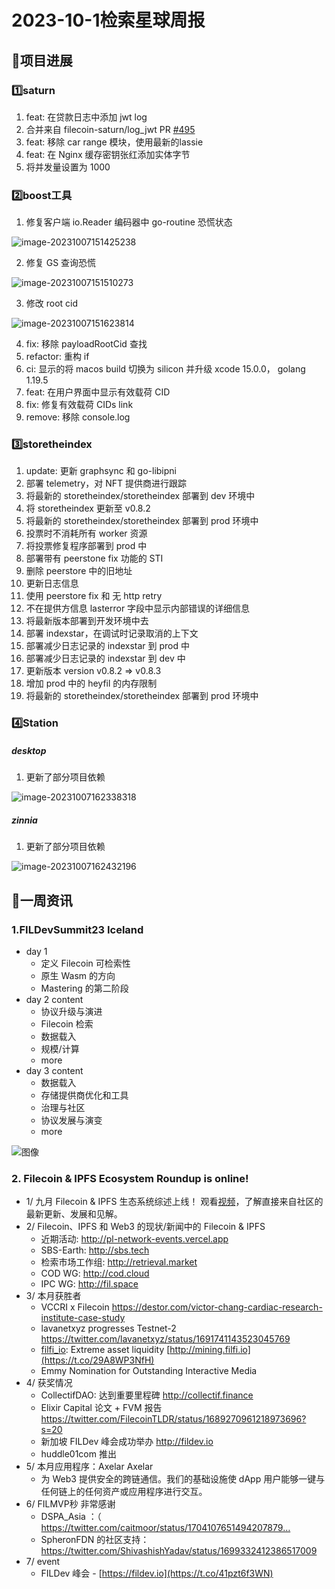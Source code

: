 # 2023-10-1检索星球周报


## 🚀项目进展

### 1️⃣saturn

1. feat: 在贷款日志中添加 jwt log
1. 合并来自 filecoin-saturn/log_jwt PR  [#495](https://github.com/filecoin-saturn/L1-node/pull/495) 
1. feat: 移除 car range 模块，使用最新的lassie
1. feat: 在 Nginx 缓存密钥张红添加实体字节
1. 将并发量设置为 1000

###  2️⃣boost工具

1. 修复客户端 io.Reader 编码器中 go-routine 恐慌状态

![image-20231007151425238](img/10-1-1-2023.png)

2. 修复 GS 查询恐慌

![image-20231007151510273](img/10-1-2-2023.png)

3. 修改 root cid

![image-20231007151623814](img/10-1-3-2023.png)

4. fix: 移除 payloadRootCid 查找
5. refactor: 重构 if
6. ci: 显示的将 macos build 切换为 silicon 并升级 xcode 15.0.0， golang 1.19.5
7. feat: 在用户界面中显示有效载荷 CID
8. fix: 修复有效载荷 CIDs link
9. remove: 移除 console.log

###  3️⃣storetheindex

1. update: 更新 graphsync 和 go-libipni
1. 部署 telemetry，对 NFT 提供商进行跟踪
1. 将最新的 storetheindex/storetheindex 部署到 dev 环境中
1. 将 storetheindex 更新至 v0.8.2
1. 将最新的 storetheindex/storetheindex 部署到 prod 环境中
1. 投票时不消耗所有 worker 资源
1. 将投票修复程序部署到 prod 中
1. 部署带有 peerstone fix 功能的 STI
1. 删除 peerstore 中的旧地址
1. 更新日志信息
1. 使用 peerstore fix 和 无 http retry
1. 不在提供方信息 lasterror 字段中显示内部错误的详细信息
1. 将最新版本部署到开发环境中去
1. 部署 indexstar，在调试时记录取消的上下文
1. 部署减少日志记录的 indexstar 到 prod 中
1. 部署减少日志记录的 indexstar 到 dev 中
1. 更新版本 version v0.8.2 => v0.8.3
1. 增加 prod 中的 heyfil 的内存限制
1. 将最新的 storetheindex/storetheindex 部署到 prod 环境中

### 4️⃣Station

##### desktop

1. 更新了部分项目依赖

![image-20231007162338318](img/10-1-4-2023.png)

##### zinnia

1. 更新了部分项目依赖

![image-20231007162432196](img/10-1-5-2023.png)

##  📢一周资讯

### 1.FILDevSummit23 Iceland

+ day 1
  + 定义 Filecoin 可检索性
  + 原生 Wasm 的方向
  + Mastering 的第二阶段
+ day 2 content
  + 协议升级与演进
  + Filecoin 检索
  + 数据载入
  + 规模/计算
  + more
+ day 3 content
  + 数据载入
  + 存储提供商优化和工具
  + 治理与社区
  + 协议发展与演变
  + more

![图像](img/10-1-6-2023.png)

### 2. Filecoin & IPFS Ecosystem Roundup is online!

+ 1/ 九月 Filecoin & IPFS 生态系统综述上线！ 观看[视频](https://youtu.be/bdOPPnuZnhw)，了解直接来自社区的最新更新、发展和见解。
+ 2/ Filecoin、IPFS 和 Web3 的现状/新闻中的 Filecoin & IPFS
  + 近期活动: http://pl-network-events.vercel.app
  + SBS-Earth: http://sbs.tech
  + 检索市场工作组: http://retrieval.market
  + COD WG: http://cod.cloud
  + IPC WG: http://fil.space
+ 3/ 本月获胜者
  + VCCRI x Filecoin https://destor.com/victor-chang-cardiac-research-institute-case-study
  + lavanetxyz progresses Testnet-2 https://twitter.com/lavanetxyz/status/1691741143523045769
  + [filfi_io](https://twitter.com/filfi_io): Extreme asset liquidity [http://mining.filfi.io](https://t.co/29A8WP3NfH) 
  + Emmy Nomination for Outstanding Interactive Media
+ 4/ 获奖情况
  + CollectifDAO: 达到重要里程碑 http://collectif.finance
  + Elixir Capital 论文 + FVM 报告 https://twitter.com/FilecoinTLDR/status/1689270961218973696?s=20
  + 新加坡 FILDev 峰会成功举办 http://fildev.io
  + huddle01com  推出
+ 5/ 本月应用程序：Axelar Axelar 
  + 为 Web3 提供安全的跨链通信。我们的基础设施使 dApp 用户能够一键与任何链上的任何资产或应用程序进行交互。
+ 6/ FILMVP秒 非常感谢 
  + DSPA_Asia ：（ https://twitter.com/caitmoor/status/1704107651494207879…  
  + SpheronFDN 的社区支持： https://twitter.com/ShivashishYadav/status/1699332412386517009
+ 7/ event
  + FILDev 峰会 - [https://fildev.io](https://t.co/41pzt6f3WN) 
